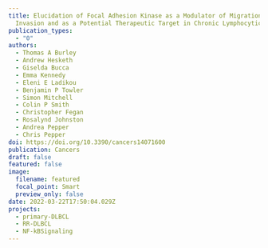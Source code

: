 ```yaml
---
title: Elucidation of Focal Adhesion Kinase as a Modulator of Migration and
  Invasion and as a Potential Therapeutic Target in Chronic Lymphocytic Leukemia
publication_types:
  - "0"
authors:
  - Thomas A Burley
  - Andrew Hesketh
  - Giselda Bucca
  - Emma Kennedy
  - Eleni E Ladikou
  - Benjamin P Towler
  - Simon Mitchell
  - Colin P Smith
  - Christopher Fegan
  - Rosalynd Johnston
  - Andrea Pepper
  - Chris Pepper
doi: https://doi.org/10.3390/cancers14071600
publication: Cancers
draft: false
featured: false
image:
  filename: featured
  focal_point: Smart
  preview_only: false
date: 2022-03-22T17:50:04.029Z
projects:
  - primary-DLBCL
  - RR-DLBCL
  - NF-kBSignaling
---
```

